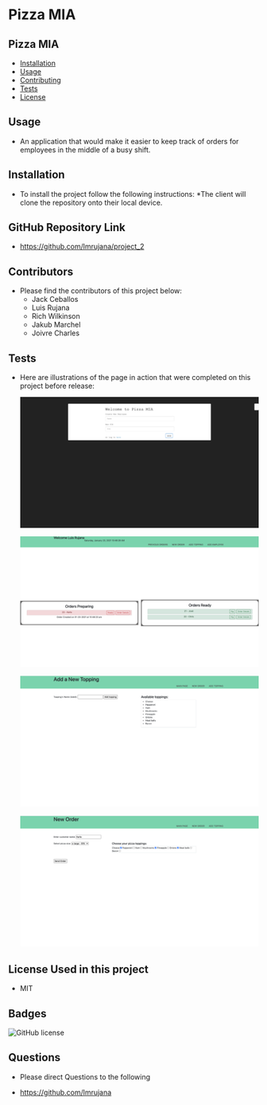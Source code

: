 # Pizza MIA

## Pizza MIA

* [Installation](#installation)
* [Usage](#usage)
* [Contributing](#contributors)
* [Tests](#tests)
* [License](#badges)

## Usage
- An application that would make it easier to keep track of orders for employees in the middle of a busy shift.

## Installation
- To install the project follow the following instructions:
*The client will clone the repository onto their local device.

## GitHub Repository Link

- https://github.com/lmrujana/project_2

## Contributors
- Please find the contributors of this project below:
    - Jack Ceballos 
    - Luis Rujana 
    - Rich Wilkinson 
    - Jakub Marchel 
    - Joivre Charles

## Tests
- Here are illustrations of the page in action that were completed on this project before release:

    ![Login](test/assets/Login.png)

    ![In Progress](test/assets/in.Progress.png)

    ![New Topping](test/assets/newTopping.png)

    ![New Order](test/assets/New.Order.png)




## License Used in this project
- MIT


## Badges
![GitHub license](https://img.shields.io/badge/license-MIT-blue.svg)

## Questions
* Please direct Questions to the following
- https://github.com/lmrujana

